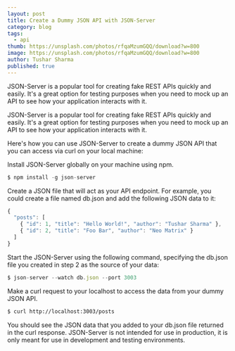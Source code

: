 ```yaml
---
layout: post
title: Create a Dummy JSON API with JSON-Server
category: blog
tags:
  - api
thumb: https://unsplash.com/photos/rfqaMzumGQQ/download?w=800
image: https://unsplash.com/photos/rfqaMzumGQQ/download?w=800
author: Tushar Sharma
published: true
---
```


JSON-Server is a popular tool for creating fake REST APIs quickly and easily. It's a great option for testing purposes when you need to mock up an API to see how your application interacts with it.<!-- truncate_here -->

JSON-Server is a popular tool for creating fake REST APIs quickly and easily. It's a great option for testing purposes when you need to mock up an API to see how your application interacts with it.

Here's how you can use JSON-Server to create a dummy JSON API that you can access via curl on your local machine:

Install JSON-Server globally on your machine using npm.

```javascript
$ npm install -g json-server
```

Create a JSON file that will act as your API endpoint. For example, you could create a file named db.json and add the following JSON data to it:


```javascript
{
  "posts": [
    { "id": 1, "title": "Hello World!", "author": "Tushar Sharma" },
    { "id": 2, "title": "Foo Bar", "author": "Neo Matrix" }
  ]
}
```

Start the JSON-Server using the following command, specifying the db.json file you created in step 2 as the source of your data:

```javascript
$ json-server --watch db.json --port 3003
```

Make a curl request to your localhost to access the data from your dummy JSON API.

```bash
$ curl http://localhost:3003/posts
```

You should see the JSON data that you added to your db.json file returned in the curl response. JSON-Server is not intended for use in production, it is only meant for use in development and testing environments.